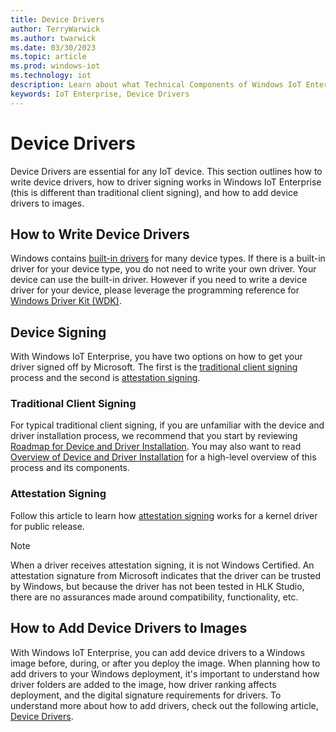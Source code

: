 ```yaml
---
title: Device Drivers
author: TerryWarwick
ms.author: twarwick
ms.date: 03/30/2023
ms.topic: article
ms.prod: windows-iot
ms.technology: iot
description: Learn about what Technical Components of Windows IoT Enterprise.
keywords: IoT Enterprise, Device Drivers
---
```


# Device Drivers

Device Drivers are essential for any IoT device. This section outlines how to write device drivers, how to driver signing works in Windows IoT Enterprise (this is different than traditional client signing), and how to add device drivers to images.  

## How to Write Device Drivers

Windows contains [built-in drivers](/windows-hardware/drivers/gettingstarted/do-you-need-to-write-a-driver-) for many device types. If there is a built-in driver for your device type, you do not need to write your own driver. Your device can use the built-in driver. However if you need to write a device driver for your device, please leverage the programming reference for [Windows Driver Kit (WDK)](/windows-hardware/drivers/ddi/).  

## Device Signing

With Windows IoT Enterprise, you have two options on how to get your driver signed off by Microsoft. The first is the [traditional client signing](/windows-hardware/drivers/install/driver-signing ) process and the second is [attestation signing](/windows-hardware/drivers/dashboard/attestation-signing-a-kernel-driver-for-public-release).

### Traditional Client Signing

For typical traditional client signing, if you are unfamiliar with the device and driver installation process, we recommend that you start by reviewing [Roadmap for Device and Driver Installation](/windows-hardware/drivers/install/roadmap-for-device-and-driver-installation--windows-vista-and-later-). You may also want to read [Overview of Device and Driver Installation](/windows-hardware/drivers/install/overview-of-device-and-driver-installation) for a high-level overview of this process and its components.

### Attestation Signing

Follow this article to learn how [attestation signing](/windows-hardware/drivers/dashboard/attestation-signing-a-kernel-driver-for-public-release) works for a kernel driver for public release.

> [!NOTE]
> When a driver receives attestation signing, it is not Windows Certified. An attestation signature from Microsoft indicates that the driver can be trusted by Windows, but because the driver has not been tested in HLK Studio, there are no assurances made around compatibility, functionality, etc.

## How to Add Device Drivers to Images

With Windows IoT Enterprise, you can add device drivers to a Windows image before, during, or after you deploy the image. When planning how to add drivers to your Windows deployment, it's important to understand how driver folders are added to the image, how driver ranking affects deployment, and the digital signature requirements for drivers. To understand more about how to add drivers, check out the following article, [Device Drivers](/windows-hardware/manufacture/desktop/device-drivers-and-deployment-overview).
